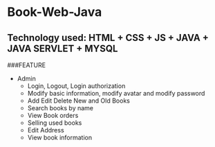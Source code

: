 # Book-Web-Java
## Technology used: HTML + CSS + JS +  JAVA + JAVA SERVLET + MYSQL
###FEATURE 
- Admin 
  - Login, Logout, Login authorization
  - Modify basic information, modify avatar and modify password
  - Add Edit Delete New and Old Books
  - Search books by name
  - View Book orders
  - Selling used books
  - Edit Address
  - View book information
